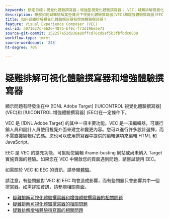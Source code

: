 ```yaml
---
keywords: 鎖定目標；視覺化體驗撰寫器；增強型視覺化體驗撰寫器； VEC；疑難排解視覺化體驗撰寫器；疑難排解； EEC；增強型體驗撰寫器； TLS； TLS 1.2
description: 瞭解如何疑難排解某些情況下視覺化體驗撰寫器(VEC)和增強體驗撰寫器(EEC)中有時發生的問題。
title: 如何疑難排解視覺化體驗撰寫器和增強體驗撰寫器？
feature: Visual Experience Composer (VEC)
exl-id: a971627c-662e-487b-bf0c-f73d196e3e71
source-git-commit: 152257a52d836a88ffcd76cd9af5b3fbfbdc0839
workflow-type: tm+mt
source-wordcount: '248'
ht-degree: 70%

---
```


# 疑難排解可視化體驗撰寫器和增強體驗撰寫器

顯示問題有時發生在中 [!DNL Adobe Target] [!UICONTROL 視覺化體驗撰寫器] (VEC)和 [!UICONTROL 增強體驗撰寫器] (EEC)在一定條件下。

VEC 是 [!DNL Adobe Target] 的其中一項主要功能。VEC 是一項編輯器，可讓行銷人員和設計人員使用視覺介面來建立和變更內容。您可以進行許多設計選擇，而不需直接編輯程式碼。您也可以使用撰寫器中提供的編輯選項來編輯 HTML 和 JavaScript。

EEC 是 VEC 的擴充功能，可幫助您編輯 iframe-busting 網站或尚未納入 Target 實施頁面的體驗。如果您在 VEC 中開啟您的頁面遇到問題，請嘗試使用 EEC。

如需關於 VEC 和 EEC 的資訊，請參閱[體驗](/help/main/c-experiences/experiences.md#concept_A2E10F6AFB3D4AEAB6951EE14688848D)。

請注意，有些問題對 VEC 和 EEC 均會造成影響，而有些問題只會影響其中一個撰寫器。如需詳細資訊，請參閱相關頁面。

* [疑難排解可視化體驗撰寫器和增強體驗撰寫器的相關問題](/help/main/c-experiences/c-visual-experience-composer/r-troubleshoot-composer/issues-related-to-the-visual-experience-composer-vec-and-enhanced-experience-composer-eec.md)
* [疑難排解可視化體驗撰寫器的相關問題](/help/main/c-experiences/c-visual-experience-composer/r-troubleshoot-composer/troubleshooting-issues-related-to-the-visual-experience-composer-vec.md)
* [疑難排解增強體驗撰寫器的相關問題](/help/main/c-experiences/c-visual-experience-composer/r-troubleshoot-composer/troubleshooting-issues-related-to-the-enhanced-experience-composer-eec.md)
